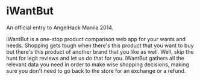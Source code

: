 iWantBut
========

An official entry to AngelHack Manila 2014.

iWantBut is a one-stop product comparison web app for your wants and needs. Shopping gets tough when there's this product that you want to buy but there's this product of another brand that you like as well. Well, skip the hunt for legit reviews and let us do that for you. iWantBut gathers all the relevant data you need in order to make wise shopping decisions, making sure you don't need to go back to the store for an exchange or a refund.